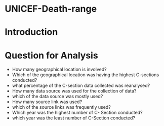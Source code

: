# UNICEF-Death-range
# Introduction
# Question for Analysis
* How many geographical location is involved?
* Which of the geographical location was having the highest C-sections conducted?
* what percentage of the C-section data collected was reanalysed?
* How many data source was used for the collection of data?
* which of the data source was mostly used?
* How many source link was used?
* which of the source links was frequently used?
* Which year was the highest number of C- Section conducted?
* which year was the least number of C-Section conducted?
